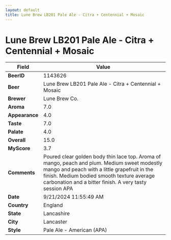 ```yaml
---
layout: default
title: Lune Brew LB201 Pale Ale - Citra + Centennial + Mosaic
---
```


# Lune Brew LB201 Pale Ale - Citra + Centennial + Mosaic

| Field         | Value     |
|---------------|-----------|
| **BeerID** | 1143626 |
| **Beer** | Lune Brew LB201 Pale Ale - Citra + Centennial + Mosaic |
| **Brewer** | Lune Brew Co. |
| **Aroma** | 7.0 |
| **Appearance** | 4.0 |
| **Taste** | 7.0 |
| **Palate** | 4.0 |
| **Overall** | 15.0 |
| **MyScore** | 3.7 |
| **Comments** | Poured clear golden body thin lace top.  Aroma of mango, peach and plum. Medium sweet modestly mango and peach with a little grapefruit in the finish.  Medium bodied smooth texture average carbonation and a bitter finish.  A very tasty session APA |
| **Date** | 9/21/2024 11:55:49 AM |
| **Country** | England |
| **State** | Lancashire |
| **City** | Lancaster |
| **Style** | Pale Ale - American (APA) |

